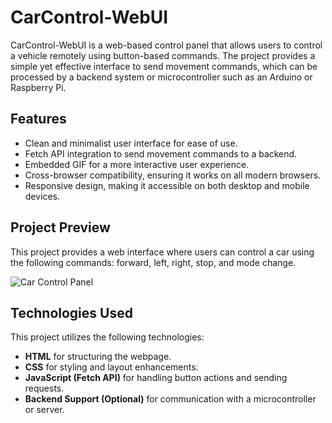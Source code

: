 # CarControl-WebUI

CarControl-WebUI is a web-based control panel that allows users to control a vehicle remotely using button-based commands. The project provides a simple yet effective interface to send movement commands, which can be processed by a backend system or microcontroller such as an Arduino or Raspberry Pi.

## Features
- Clean and minimalist user interface for ease of use.
- Fetch API integration to send movement commands to a backend.
- Embedded GIF for a more interactive user experience.
- Cross-browser compatibility, ensuring it works on all modern browsers.
- Responsive design, making it accessible on both desktop and mobile devices.

## Project Preview
This project provides a web interface where users can control a car using the following commands: forward, left, right, stop, and mode change.

![Car Control Panel](https://via.placeholder.com/800x400?text=Car+Control+Panel+Preview)

## Technologies Used
This project utilizes the following technologies:
- **HTML** for structuring the webpage.
- **CSS** for styling and layout enhancements.
- **JavaScript (Fetch API)** for handling button actions and sending requests.
- **Backend Support (Optional)** for communication with a microcontroller or server.
